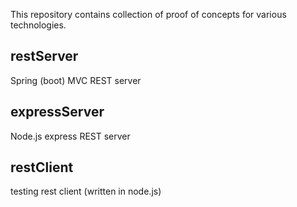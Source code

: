 This repository contains collection of proof of concepts for various technologies.

## restServer
Spring (boot) MVC REST server

## expressServer
Node.js express REST server

## restClient
testing rest client (written in node.js)
